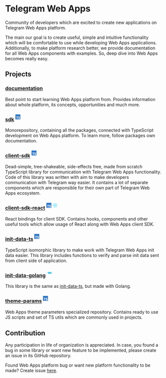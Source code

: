# Telegram Web Apps

Community of developers which are excited to create new applications on Telegram
Web Apps platform.

The main our goal is to create useful, simple and intuitive functionality which
will be comfortable to use while developing Web Apps applications. Additionally,
to make platform research better, we provide documentation for all Web Apps
components with examples. So, deep dive into Web Apps becomes really easy.

## Projects

### [documentation](https://github.com/Telegram-Web-Apps/documentation)

Best point to start learning Web Apps platform from. Provides information about
whole platform, its concepts, opportunities and much more.

### [sdk](https://github.com/Telegram-Web-Apps/sdk) <sup><img src="./static/ts.svg" alt="ts" width="16"/></sup>

Monorepository, containing all the packages, connected with TypeScript
development on Web Apps platform. To learn more, follow packages own
documentation.

### [client-sdk](https://github.com/Telegram-Web-Apps/client-sdk) <sup><img src="./static/ts.svg" alt="ts" width="16"/></sup>

Dead-simple, tree-shakeable, side-effects free, made from scratch TypeScript
library for communication with Telegram Web Apps functionality. Code of this
library was written with aim to make developers communication with Telegram way
easier. It contains a lot of separate components which are responsible for their
own part of Telegram Web Apps ecosystem.

### [client-sdk-react](https://github.com/Telegram-Web-Apps/client-sdk-react) <sup><img src="./static/ts.svg" alt="ts" width="16"/></sup> <sup><img src="./static/react.svg" alt="react" width="16"/></sup>

React bindings for client SDK. Contains hooks, components and other useful tools
which allow usage of React along with Web Apps client SDK.

### [init-data-ts](https://github.com/Telegram-Web-Apps/init-data-ts) <sup><img src="./static/ts.svg" alt="ts" width="16"/></sup>

TypeScript isomorphic library to make work with Telegram Web Apps init data
easier. This library includes functions to verify and parse init data sent from
client side of application.

### [init-data-golang](https://github.com/Telegram-Web-Apps/init-data-golang) <sup><img src="./static/go.svg" alt="go" width="16"/></sup>

This library is the same
as [init-data-ts](https://github.com/Telegram-Web-Apps/init-data-ts), but made
with Golang.

### [theme-params](https://github.com/Telegram-Web-Apps/theme-params) <sup><img src="./static/ts.svg" alt="ts" width="16"/></sup>

Web Apps theme parameters specialized repository. Contains ready to use JS
scripts and set of TS utils which are commonly used in projects.

## Contribution

Any participation in life of organization is appreciated. In case, you found a
bug in some library or want new feature to be implemented, please create an
issue in its GitHub repository.

Found Web Apps platform bug or want new platform functionality to be made?
Create
issue [here](https://github.com/Telegram-Web-Apps/client-sdk/issues/new/choose). 
